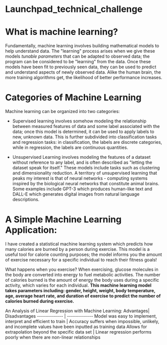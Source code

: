 # Launchpad_technical_challenge

# What is machine learning?
Fundamentally, machine learning involves building mathematical models to help understand data. The "learning" process arises when we give these models *tunable parameters* that can be adapted to observed data; the program can be considered to be "learning" from the data. Once these models have been fit to previously seen data, they can be used to predict and understand aspects of newly observed data. Alike the human brain, the more training algorithms get, the likelihood of better performance increases.

# Categories of Machine Learning
Machine learning can be organized into two categories: 

* Supervised learning involves somehow modeling the relationship between measured features of data and some label associated with the data; once this model is determined, it can be used to apply labels to new, unknown data. This is further subdivided into classification tasks and regression tasks: in classification, the labels are discrete categories, while in regression, the labels are continuous quantities.

* Unsupervised Learning involves modeling the features of a dataset without reference to any label, and is often described as "letting the dataset speak for itself." These models include tasks such as clustering and dimensionality reduction. A territory of unsupervised learning that peaks my interest is that of neural networks - computing systems inspired by the biological neural networks that constitute animal brains. Some examples include GPT-3 which produces human-like text and DALL-E which generates digital images from natural language descriptions.

# A Simple Machine Learning Application: 
I have created a statistical machine learning system which predicts how many calories are burned by a person during exercise. This model is a useful tool for calorie counting purposes; the model informs you the amount of exercise necessary for a specific individual to reach their fitness goals!

What happens when you exercise?
When exercising, glucose molecules in the body are converted into energy to fuel metabolic activities. The number of calories burned is the amount of energy the body uses during a specific activity, which varies for each individual. **This machine learning model takes parameters including: gender, height, weight, body temperature, age, average heart rate, and duration of exercise to predict the number of calories burned during exercise.**

An Analysis of Linear Regression with Machine Learning:
Advantages| Disadvantages
------------- | -------------
Model was easy to implement, interpret and efficient to train  | Accuracy suffers when impossible, unlikely, and incomplete values have been inputted as training data
Allows for extrapolation beyond the specific data set | Linear regression performs poorly when there are non-linear relationships
